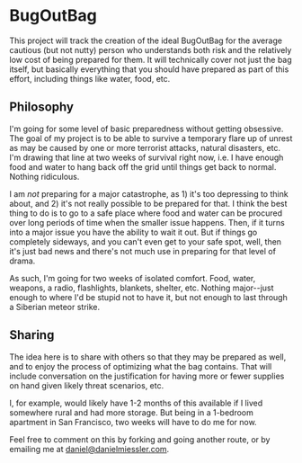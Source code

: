 # BugOutBag

This project will track the creation of the ideal BugOutBag for the average cautious (but not nutty) person who understands both risk and the relatively low cost of being prepared for them. It will technically cover not just the bag itself, but basically everything that you should have prepared as part of this effort, including things like water, food, etc.

## Philosophy

I'm going for some level of basic preparedness without getting obsessive. The goal of my project is to be able to survive a temporary flare up of unrest as may be caused by one or more terrorist attacks, natural disasters, etc. I'm drawing that line at two weeks of survival right now, i.e. I have enough food and water to hang back off the grid until things get back to normal. Nothing ridiculous.

I am *not* preparing for a major catastrophe, as 1) it's too depressing to think about, and 2) it's not really possible to be prepared for that. I think the best thing to do is to go to a safe place where food and water can be procured over long periods of time when the smaller issue happens. Then, if it turns into a major issue you have the ability to wait it out. But if things go completely sideways, and you can't even get to your safe spot, well, then it's just bad news and there's not much use in preparing for that level of drama.

As such, I'm going for two weeks of isolated comfort. Food, water, weapons, a radio, flashlights, blankets, shelter, etc. Nothing major--just enough to where I'd be stupid not to have it, but not enough to last through a Siberian meteor strike.

## Sharing

The idea here is to share with others so that they may be prepared as well, and to enjoy the process of optimizing what the bag contains. That will include conversation on the justification for having more or fewer supplies on hand given likely threat scenarios, etc. 

I, for example, would likely have 1-2 months of this available if I lived somewhere rural and had more storage. But being in a 1-bedroom apartment in San Francisco, two weeks will have to do me for now. 

Feel free to comment on this by forking and going another route, or by emailing me at daniel@danielmiessler.com.
